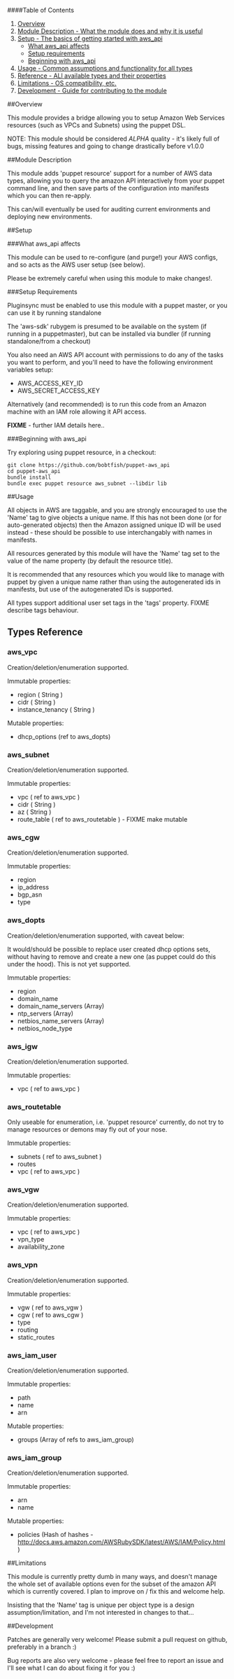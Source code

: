 ####Table of Contents

1. [Overview](#overview)
2. [Module Description - What the module does and why it is useful](#module-description)
3. [Setup - The basics of getting started with aws_api](#setup)
    * [What aws_api affects](#what-aws_api-affects)
    * [Setup requirements](#setup-requirements)
    * [Beginning with aws_api](#beginning-with-aws_api)
4. [Usage - Common assumptions and functionality for all types](#usage)
5. [Reference - ALl available types and their properties](#reference)
5. [Limitations - OS compatibility, etc.](#limitations)
6. [Development - Guide for contributing to the module](#development)

##Overview

This module provides a bridge allowing you to setup Amazon Web Services resources (such as VPCs and Subnets) using the puppet DSL.

NOTE: This module should be considered *ALPHA* quality - it's likely full of bugs, missing features and going to change drastically before v1.0.0

##Module Description

This module adds 'puppet resource' support for a number of AWS data types, allowing you to query the amazon
API interactively from your puppet command line, and then save parts of the configuration into manifests which
you can then re-apply.

This can/will eventually be used for auditing current environments and deploying new environments.

##Setup

###What aws_api affects

This module can be used to re-configure (and purge!) your AWS configs, and so acts as the AWS user setup (see below).

Please be extremely careful when using this module to make changes!.

###Setup Requirements

Pluginsync must be enabled to use this module with a puppet master, or you can use it by running standalone

The 'aws-sdk' rubygem is presumed to be available on the system (if running in a puppetmaster), but can
be installed via bundler (if running standalone/from a checkout)

You also need an AWS API account with permissions to do any of the tasks you want to perform, and you'll
need to have the following environment variables setup:

  * AWS_ACCESS_KEY_ID
  * AWS_SECRET_ACCESS_KEY

Alternatively (and recommended) is to run this code from an Amazon machine with an IAM role
allowing it API access.

**FIXME** - further IAM details here..

###Beginning with aws_api

Try exploring using puppet resource, in a checkout:

    git clone https://github.com/bobtfish/puppet-aws_api
    cd puppet-aws_api
    bundle install
    bundle exec puppet resource aws_subnet --libdir lib

##Usage

All objects in AWS are taggable, and you are strongly encouraged to use the 'Name'
tag to give objects a unique name. If this has not been done (or for auto-generated objects)
then the Amazon assigned unique ID will be used instead - these should be possible to use
interchangably with names in manifests.

All resources generated by this module will have the 'Name' tag set to the value of the name
property (by default the resource title).

It is recommended that any resources which you would like to manage with puppet by given a
unique name rather than using the autogenerated ids in manifests, but use of the autogenerated
IDs is supported.

All types support additional user set tags in the 'tags' property. FIXME describe tags behaviour.

## Types Reference

### aws_vpc

Creation/deletion/enumeration supported.

Immutable properties:

 * region ( String )
 * cidr ( String )
 * instance_tenancy ( String )

Mutable properties:

 * dhcp_options (ref to aws_dopts)

### aws_subnet 

Creation/deletion/enumeration supported.

Immutable properties:
  * vpc ( ref to aws_vpc )
  * cidr ( String )
  * az ( String )
  * route_table ( ref to aws_routetable ) - FIXME make mutable

### aws_cgw

Creation/deletion/enumeration supported.

Immutable properties:

  * region
  * ip_address
  * bgp_asn
  * type

### aws_dopts

Creation/deletion/enumeration supported, with caveat below:

It would/should be possible to replace user created dhcp options sets,
without having to remove and create a new one (as puppet could do this
under the hood). This is not yet supported.

Immutable properties:
  * region
  * domain_name
  * domain_name_servers (Array)
  * ntp_servers (Array)
  * netbios_name_servers (Array)
  * netbios_node_type

### aws_igw

Creation/deletion/enumeration supported.

Immutable properties:

  * vpc ( ref to aws_vpc )

### aws_routetable

Only useable for enumeration, i.e. 'puppet resource' currently, do not try to manage resources
or demons may fly out of your nose.

Immutable properties:

  * subnets ( ref to aws_subnet )
  * routes
  * vpc ( ref to aws_vpc )

### aws_vgw

Creation/deletion/enumeration supported.

Immutable properties:
  * vpc ( ref to aws_vpc )
  * vpn_type
  * availability_zone

### aws_vpn

Creation/deletion/enumeration supported.

Immutable properties:

  * vgw ( ref to aws_vgw )
  * cgw ( ref to aws_cgw )
  * type
  * routing
  * static_routes

### aws_iam_user

Creation/deletion/enumeration supported.

Immutable properties:
  * path
  * name
  * arn

Mutable properties:
  * groups (Array of refs to aws_iam_group)

### aws_iam_group

Creation/deletion/enumeration supported.

Immutable properties:
  * arn
  * name

Mutable properties:
  * policies (Hash of hashes - http://docs.aws.amazon.com/AWSRubySDK/latest/AWS/IAM/Policy.html)

##Limitations

This module is currently pretty dumb in many ways, and doesn't manage the whole set of available options
even for the subset of the amazon API which is currently covered. I plan to improve on / fix this
and welcome help.


Insisting that the 'Name' tag is unique per object type is a design assumption/limitation, and
I'm not interested in changes to that...

##Development

Patches are generally very welcome! Please submit a pull request on github, preferably in a branch :)

Bug reports are also very welcome - please feel free to report an issue and I'll see what I can do about fixing it for you :)


